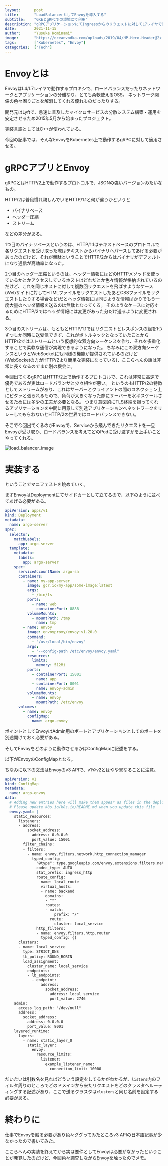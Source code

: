 ```yaml
---
layout:      post
title:       "LoadBalancerとしてEnvoyを導入する"
subtitle:    "GKEとgRPCでの環境にて利用"
description: "gRPCアプリケーションにてIngressからのリクエストに対してL7レイヤで動作するロードバランサを構築する"
date:        2021-11-15
author:      "Yusuke Kominami"
image:       "https://oceanvodka.com/uploads/2019/04/HP-Hero-Header@2x.jpg"
tags:        ["Kubernetes", "Envoy"]
categories:  ["Tech"]
---
```


# Envoyとは

EnvoyはL4/L7レイヤで動作するプロキシで、ロードバランスだったりネットワークとアプリケーションの分離なり、とても柔軟使えるOSS。
ネットワーク関係の色々困りごとを解消してくれる優れものだったりする。

開発元はLyftで、急速に普及したマイクロサービスの分散システム構築・運用を安定させるため2015年5月から始まったプロジェクト。

実装言語としてはC++が使われている。

今回の記事では、そんなEnvoyをKubernetes上で動作するgRPCに対して適用させる。

# gRPCアプリとEnvoy

gRPCとはHTTP/2上で動作するプロトコルで、JSONの強いバージョンみたいなもの。

HTTP/2は普段慣れ親しんでいるHTTP/1.1と何が違うかというと

- バイナリベース
- ヘッダー圧縮
- ストリーム

などの差分がある。

1つ目のバイナリベースというのは、HTTP/1.1はテキストベースのプロトコルで各リクエストを受け取った際はテキストからバイナリへパースしてあげる必要があったのだけど、それが無駄ということでHTTP/2からはバイナリがデフォルトになり通信が高効率になった。

2つ目のヘッダー圧縮というのは、ヘッダー情報にはどのHTTPメソッドを使っているかとかアクセスしているホストはどれだとか色々情報が格納されているのだけど、これを同じホストに対して複数回リクエストを飛ばすようなケース(Webサイトに対してHTMLファイルをリクエストしたあとCSSファイルをリクエストしたりする場合など)だとヘッダ情報には同じような情報ばかりでもう一度大量のヘッダ情報を送るのは無駄となってくる。
そのようなケースに対応するためにHTTP/2ではヘッダ情報には変更があった分だけ送るように変更される。

3つ目のストリームは、もともとHTTP/1.1ではリクエストとレスポンスの組を1つずつしか同時に送受信できず、これがボトルネックとなっていたことからHTTP/2ではストリームという仮想的な双方向シーケンスを作り、それを多重化することで柔軟な通信が実現できるようになった。
ちなみにこの双方向シーケンスというとWebSocketにも同様の機能が提供されているのだけど(WebSocketの方がHTTP/2より簡単な実装になっている)、ここらへんの話は非常に長くなるのでまた別の機会に。

今回出てくるgRPCはHTTP/2上で動作するプロトコルで、これは非常に高速で優秀であるが実はロードバランサと少々相性が悪い。
というのもHTTP/2の特徴としてストリームがあり、これはサーバーとクライアントの間のコネクション上にピタッと張られるもので、負荷が大きくなった際にサーバーを水平スケールさせるためには多少の工夫が必要となる。
つまり意図的にTLS終端を担ってくれるアプリケーションを中間に用意して別途アプリケーションへネットワークをリレーしてもらわないとHTTP/2の世界ではロードバランスできない。

そこで今回出てくるのがEnvoyで、Serviceから飛んできたリクエストを一旦Envoyが受け取り、ロードバランスを考えてどのPodに受け渡すかを上手いことやってくれる。

![load_balancer_image](https://i-beam.org/2019/02/03/envoy-static-load-balancer/envoy-http-proxy.png)

# 実装する

ということでマニフェストを眺めていく。

まずEnvoyはDeploymentにてサイドカーとして立てるので、以下のように並べてあげる必要がある。

```yaml
apiVersion: apps/v1
kind: Deployment
metadata:
  name: argo-server
spec:
  selector:
    matchLabels:
      app: argo-server
  template:
    metadata:
      labels:
        app: argo-server
    spec:
      serviceAccountName: argo-sa
      containers:
        - name: my-app-server
          image: gcr.io/my-app/some-image:latest
          args:
            - /bin/ls
          ports:
            - name: web
              containerPort: 8888
          volumeMounts:
            - mountPath: /tmp
              name: tmp
        - name: envoy
          image: envoyproxy/envoy:v1.20.0
          command:
            - "/usr/local/bin/envoy"
          args:
            - "--config-path /etc/envoy/envoy.yaml"
          resources:
            limits:
              memory: 512Mi
          ports:
            - containerPort: 15001
              name: app
            - containerPort: 8001
              name: envoy-admin
          volumeMounts:
            - name: envoy
              mountPath: /etc/envoy
      volumes:
        - name: envoy
          configMap:
            name: argo-envoy
```

ポイントとしてEnvoyはAdmin用のポートとアプリケーションとしてのポートを別途開けておく必要がある。

そしてEnvoyをどのように動作させるかはConfigMapに記述をする。

以下がEnvoyのConfigMapとなる。

ちなみに以下の文法はEnvoyのv3 APIで、v1やv2とはやや異なることに注意。

```yaml
apiVersion: v1
kind: ConfigMap
metadata:
  name: argo-envoy
data:
  # Adding new entries here will make them appear as files in the deployment.
  # Please update k8s.io/k8s.io/README.md when you update this file
  envoy.yaml: |
    static_resources:
      listeners:
      - address:
          socket_address:
            address: 0.0.0.0
            port_value: 15001
        filter_chains:
        - filters:
          - name: envoy.filters.network.http_connection_manager
            typed_config:
              "@type": type.googleapis.com/envoy.extensions.filters.network.http_connection_manager.v3.HttpConnectionManager
              codec_type: AUTO
              stat_prefix: ingress_http
              route_config:
                name: local_route
                virtual_hosts:
                - name: backend
                  domains:
                  - "*"
                  routes:
                  - match:
                      prefix: "/"
                    route:
                      cluster: local_service
              http_filters:
              - name: envoy.filters.http.router
                typed_config: {}
      clusters:
      - name: local_service
        type: STRICT_DNS
        lb_policy: ROUND_ROBIN
        load_assignment:
          cluster_name: local_service
          endpoints:
          - lb_endpoints:
            - endpoint:
                address:
                  socket_address:
                    address: local_service
                    port_value: 2746
    admin:
      access_log_path: "/dev/null"
      address:
        socket_address:
          address: 0.0.0.0
          port_value: 8001
    layered_runtime:
      layers:
        - name: static_layer_0
          static_layer:
            envoy:
              resource_limits:
                listener:
                  example_listener_name:
                    connection_limit: 10000
```

だいたいは引数名を見ればどういう設定をしてるかがわかるが、`listers`内のフィルタ周りのところでどのドメインから来たリクエストをどのクラスタへルーティングする記述があり、ここで送るクラスタは`clusters`と同じ名前を設定する必要がある。

# 終わりに

仕事でEnvoyを触る必要があり色々ググってみたところv3 APIの日本語記事が少なかったので書いてみた。

ここらへんの実装を終えてから実は要件としてEnvoyは必要がなかったということが発覚したのだけど、今回色々調査しながらEnvoyを触ったのでメモ。
